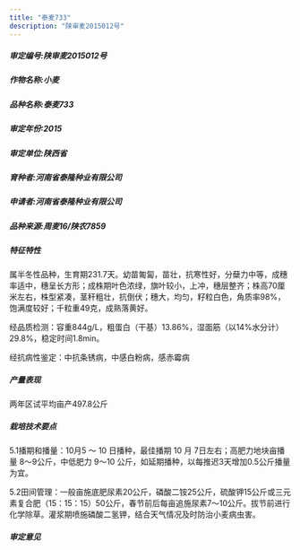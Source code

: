 ```yaml
---
title: "泰麦733"
description: "陕审麦2015012号"
---
```

##### 审定编号:陕审麦2015012号

##### 作物名称:小麦

##### 品种名称:泰麦733

##### 审定年份:2015

##### 审定单位:陕西省

##### 育种者:河南省泰隆种业有限公司

##### 申请者:河南省泰隆种业有限公司

##### 品种来源:周麦16/陕农7859

##### 特征特性
属半冬性品种，生育期231.7天。幼苗匍匐，苗壮，抗寒性好，分蘖力中等，成穗率适中，穗呈长方形；成株期叶色浓绿，旗叶较小，上冲，穗层整齐；株高70厘米左右，株型紧凑，茎秆粗壮，抗倒伏；穗大，均匀，籽粒白色，角质率98%，饱满度较好；千粒重49克，成熟落黄好。
经品质检测：容重844g/L，粗蛋白（干基）13.86%，湿面筋（以14%水分计）29.8%，稳定时间1.8min。
经抗病性鉴定：中抗条锈病，中感白粉病，感赤霉病


##### 产量表现
两年区试平均亩产497.8公斤

##### 栽培技术要点
5.1播期和播量：10月5 ～ 10 日播种，最佳播期 10 月 7日左右；高肥力地块亩播量 8～9公斤，中低肥力 9～10 公斤，如延期播种，以每推迟3天增加0.5公斤播量为宜。
5.2田间管理：一般亩施底肥尿素20公斤，磷酸二铵25公斤，硫酸钾15公斤或三元素复合肥（15：15：15）50公斤，春节前后每亩追施尿素7～10公斤。拔节前进行化学除草。灌浆期喷施磷酸二氢钾，结合天气情况及时防治小麦病虫害。


##### 审定意见

